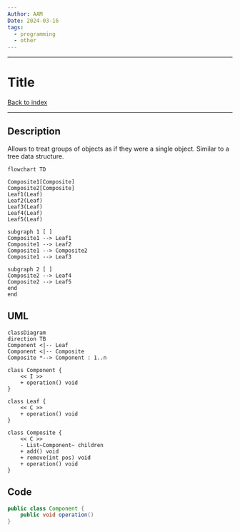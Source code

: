 ```yaml
---
Author: AAM
Date: 2024-03-16
tags:
  - programming
  - other
---
```

---
# Title

[Back to index](../PATTERNS.md)

---

## Description

Allows to treat groups of objects as if they were a single object.
Similar to a tree data structure.

```mermaid
flowchart TD

Composite1[Composite]
Composite2[Composite]
Leaf1(Leaf)
Leaf2(Leaf)
Leaf3(Leaf)
Leaf4(Leaf)
Leaf5(Leaf)

subgraph 1 [ ]
Composite1 --> Leaf1
Composite1 --> Leaf2
Composite1 --> Composite2
Composite1 --> Leaf3

subgraph 2 [ ]
Composite2 --> Leaf4
Composite2 --> Leaf5
end
end
```

## UML

```mermaid
classDiagram
direction TB
Component <|-- Leaf
Component <|-- Composite
Composite *--> Component : 1..n

class Component {
	<< I >>
	+ operation() void
}

class Leaf {
	<< C >>
	+ operation() void
}

class Composite {
	<< C >>
	- List~Component~ children
	+ add() void
	+ remove(int pos) void
	+ operation() void
}
```
## Code

```java
public class Component { 
	public void operation()
}
```